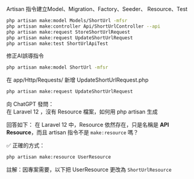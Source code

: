 Artisan 指令建立Model、Migration、Factory、Seeder、
Resource、Test

```bash
php artisan make:model Models/ShortUrl -mfsr
php artisan make:controller Api/ShortUrlController --api
php artisan make:request StoreShortUrlRequest
php artisan make:request UpdateShortUrlRequest
php artisan make:test ShortUrlApiTest
```

修正AI誤導指令
```bash
php artisan make:model ShortUrl -mfsr
```

在 app/Http/Requests/ 新增 UpdateShortUrlRequest.php
```bash
php artisan make:request UpdateShortUrlRequest
```

向 ChatGPT 發問：  
在 Laravel 12 ，沒有 Resource 檔案，如何用 php artisan 生成

回答如下：
在 Laravel 12 中，Resource 依然存在，只是名稱是 **API Resource**，而且 artisan 指令不是 `make:resource` 嗎？

✅ 正確的方式：
```bash
php artisan make:resource UserResource
```
註解：因專案需要，以下把 UserResource 更改為 `ShortUrlResource`
